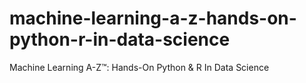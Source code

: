 # machine-learning-a-z-hands-on-python-r-in-data-science
Machine Learning A-Z™: Hands-On Python &amp; R In Data Science
